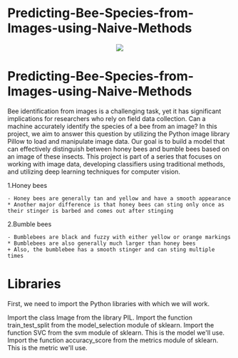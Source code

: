 # Predicting-Bee-Species-from-Images-using-Naive-Methods 

<p align="center">
    <img src="https://user-images.githubusercontent.com/48359677/231091776-73c4ca75-1cf1-4acc-837b-cdad2c414e09.PNG"/>
</p>

# Predicting-Bee-Species-from-Images-using-Naive-Methods
Bee identification from images is a challenging task, yet it has significant implications for researchers who rely on field data collection. Can a machine accurately identify the species of a bee from an image? In this project, we aim to answer this question by utilizing the Python image library Pillow to load and manipulate image data. Our goal is to build a model that can effectively distinguish between honey bees and bumble bees based on an image of these insects. This project is part of a series that focuses on working with image data, developing classifiers using traditional methods, and utilizing deep learning techniques for computer vision.


1.Honey bees

    - Honey bees are generally tan and yellow and have a smooth appearance
    * Another major difference is that honey bees can sting only once as their stinger is barbed and comes out after stinging

2.Bumble bees

    - Bumblebees are black and fuzzy with either yellow or orange markings
    * Bumblebees are also generally much larger than honey bees
    + Also, the bumblebee has a smooth stinger and can sting multiple times


# Libraries

First, we need to import the Python libraries with which we will work.

Import the class Image from the library PIL.
Import the function train_test_split from the model_selection module of sklearn.
Import the function SVC from the svm module of sklearn. This is the model we'll use.
Import the function accuracy_score from the metrics module of sklearn. This is the metric we'll use.
